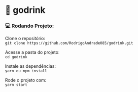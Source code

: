 # :beers: godrink

### :computer: Rodando Projeto:

  Clone o repositório:  
  `git clone https://github.com/RodrigoAndrade085/godrink.git`
  
  Acesse a pasta do projeto:  
  `cd godrink`
  
  Instale as dependências:  
  `yarn ou npm install`
  
  Rode o projeto com:  
  `yarn start`
